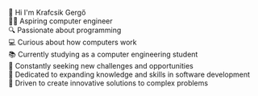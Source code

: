 👋 Hi I'm Krafcsik Gergő  
👨‍💻 Aspiring computer engineer  
🔍 Passionate about programming  
💻 Curious about how computers work  
📚 Currently studying as a computer engineering student  
🌟 Constantly seeking new challenges and opportunities  
🧠 Dedicated to expanding knowledge and skills in software development  
🚀 Driven to create innovative solutions to complex problems  
